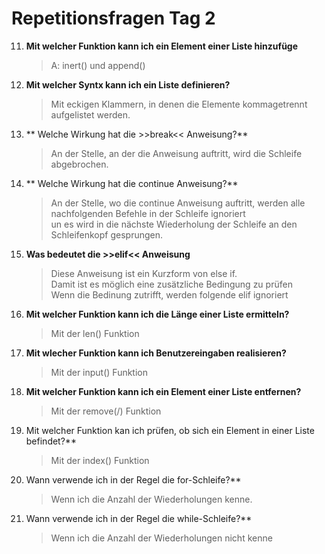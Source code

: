 # Repetitionsfragen Tag 2

11. **Mit welcher Funktion kann ich ein Element einer Liste hinzufüge**
	>A: inert() und append()
 
12. **Mit welcher Syntx kann ich ein Liste definieren?**
	> Mit eckigen Klammern, in denen die Elemente kommagetrennt aufgelistet werden.

13. ** Welche Wirkung hat die >>break<< Anweisung?**
    > An der Stelle, an der die Anweisung auftritt, wird die Schleife abgebrochen.

14. ** Welche Wirkung hat die continue Anweisung?**
    > An der Stelle, wo die continue Anweisung auftritt, werden alle nachfolgenden Befehle in der Schleife ignoriert  
	> un es wird in die nächste Wiederholung der Schleife an den Schleifenkopf gesprungen.
	
15. **Was bedeutet die >>elif<< Anweisung**
	> Diese Anweisung ist ein Kurzform von else if.  
	> Damit ist es möglich eine zusätzliche Bedingung zu prüfen  
	> Wenn die Bedinung zutrifft, werden folgende elif ignoriert

16. **Mit welcher Funktion kann ich die Länge einer Liste ermitteln?**
	> Mit der len() Funktion

17. **Mit wlecher Funktion kann ich Benutzereingaben realisieren?**
	> Mit der input() Funktion

18. **Mit welcher Funktion kann ich ein Element einer Liste entfernen?**
	> Mit der remove(/) Funktion

19. Mit welcher Funktion kan ich prüfen, ob sich ein Element in einer Liste befindet?**
    > Mit der index() Funktion

20. Wann verwende ich in der Regel die for-Schleife?**
	> Wenn ich die Anzahl der Wiederholungen kenne.

21. Wann verwende ich in der Regel die while-Schleife?**
    > Wenn ich die Anzahl der Wiederholungen nicht kenne